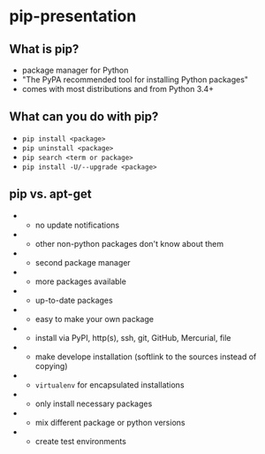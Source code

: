 pip-presentation
================

What is pip?
----
* package manager for Python
* "The PyPA recommended tool for installing Python packages"
* comes with most distributions and from Python 3.4+

What can you do with pip?
----
* `pip install <package>`
* `pip uninstall <package>`
* `pip search <term or package>`
* `pip install -U/--upgrade <package>`

pip vs. apt-get
----
- - no update notifications
- - other non-python packages don't know about them
- - second package manager
- + more packages available
- + up-to-date packages
- + easy to make your own package
- + install via PyPI, http(s), ssh, git, GitHub, Mercurial, file
- + make develope installation (softlink to the sources instead of copying)
- + `virtualenv` for encapsulated installations
 - + only install necessary packages
 - + mix different package or python versions 
 - + create test environments

